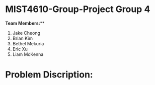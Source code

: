 # MIST4610-Group-Project Group 4

**Team Members:****
1. Jake Cheong
2. Brian Kim
3. Bethel Mekuria
4. Eric Xu
5. Liam McKenna

# Problem Discription:
